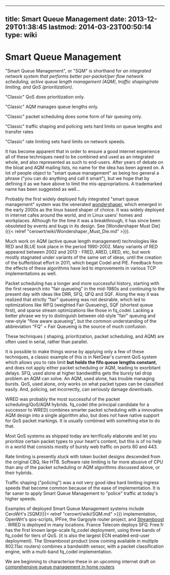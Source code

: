 
---
title: Smart Queue Management
date: 2013-12-29T01:38:45
lastmod: 2014-03-23T00:50:14
type: wiki
---
Smart Queue Management
======================

"Smart Queue Management", or "SQM" is shorthand for *an integrated
network system that performs better per-packet/per flow network
scheduling, active queue length management (AQM), traffic shaping/rate
limiting, and QoS (prioritization)*.

"Classic" QoS does prioritization only.

"Classic" AQM manages queue lengths only.

"Classic" packet scheduling does some form of fair queuing only.

"Classic" traffic shaping and policing sets hard limits on queue lengths
and transfer rates

"Classic" rate limiting sets hard limits on network speeds.

It has become apparent that in order to ensure a good internet
experience all of these techniques need to be combined and used as an
integrated whole, and also represented as such to end-users. After years
of debate on the bloat and AQM mailing lists, no name for the idea has
been agreed on. A lot of people object to "smart queue management" as
being too general a phrase ("you can do anything and call it smart"),
but we hope that by defining it as we have above to limit the
mis-appropriations. A trademarked name has been suggested as well...

Probably the first widely deployed fully integrated "smart queue
management" system was the venerated
[wondershaper](http://lartc.org/wondershaper/), which emerged in the
early 2000s as the linux based shaper of choice. It was widely deployed
in internet cafes around the world, and in Linux users' homes and
workplaces. Although for the time it was a breakthrough, it has since
been obsoleted by events and bugs in its design. See [Wondershaper Must Die]({{< relref "cerowrt/wiki/Wondershaper_Must_Die.md" >}}).

Much work on AQM (active queue length management) technologies like RED
and BLUE took place in the period 1990-2002. Many variants of RED
appeared between 2002 and 2013 - FRED, ARED, LRED, etc, but work mostly
stagnated under variants of the same set of ideas, until the creation of
the bufferbloat effort in 2011, which begat Codel and PIE. Feedback from
the effects of these algorithms have led to improvements in various TCP
implementations as well.

Packet scheduling has a longer and more successful history, starting
with the first research into "fair queueing" in the mid-1980s and
continuing to the present day with ideas like DRR, SFQ, QFQ and SQF.
Along the way it was realized that strictly "fair" queueing was not
desirable, which led to optimizations like WFQ (weighted Fair Queueing),
SQF (shortest queue first), and sparse stream optimizations like those
in fq\_codel. Lacking a better phrase we try to distinguish between
old-style "fair" queuing and new-style "flow aware queueing", but the
common understanding of the abbreviation "FQ" = Fair Queueing is the
source of much confusion.

These techniques ( shaping, prioritization, packet scheduling, and AQM)
are often used in serial, rather than parallel.

It is possible to make things worse by applying only a few of these
techniques, a classic example of this is in NetGear's current QoS system
which allows you to rate limit **but holds the fifo queue lengths
constant**, and does not apply either packet scheduling or AQM, leading
to exorbitant delays. SFQ, used alone at higher bandwidths gets the
bursty tail drop problem an AQM can solve. An AQM, used alone, has
trouble managing bursts. QoS, used alone, only works on what packet
types can be classified easily. And, policing, set incorrectly, can
seriously damage downloads.

WRED was probably the most successful of the packet scheduling/QoS/AQM
hybrids. fq\_codel (the principal candidate for a successor to WRED)
combines smarter packet scheduling with a innovative AQM design into a
single algorithm also, but does not have native support for QoS packet
markings. It is usually combined with something else to do that.

Most QoS systems as shipped today are terrifically elaborate and let you
prioritize certain packet types to your heart's content, but this is of
no help in a world that consists mostly of bursty web traffic on ports
80 and 443.

Rate limiting is presently stuck with token bucket designs descended
from the original CBQ, like HTB. Software rate limiting is far more
abusive of CPU than any of the packet scheduling or AQM algorithms
discussed above, or their hybrids.

Traffic shaping ("policing") was a not very good idea hard limiting
ingress speeds that become common because of the ease of implementation.
It is far saner to apply Smart Queue Management to "police" traffic at
today's higher speeds.

Examples of deployed Smart Queue Management systems include CeroWrt's
[SQM]({{< relref "cerowrt/wiki/SQM.md" >}}) implementation, OpenWrt's qos-scripts, IPFire, the
Gargoyle router project, and
[Streamboost](http://www.qualcomm.com/media/releases/2013/01/04/qualcomm-introduces-streamboost-technology-optimize-performance-and)
. WRED is deployed in many locations. France Telecom deploys SFQ.
Free.fr has the first known large-scale fq\_codel deployment, using
three bands of fq\_codel for tiers of QoS. (it is also the largest ECN
enabled end-user deployment). The Streamboost product (now coming
available in multiple 802.11ac routers) combines a bandwidth sensor,
with a packet classification engine, with a multi-band fq\_codel
implementation.

We are beginning to characterise these in an upcoming internet draft on
[comprehensive queue management in home
routers](http://snapon.lab.bufferbloat.net/~d/draft-taht-home-gateway-best-practices-00.html)

